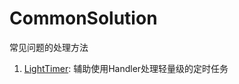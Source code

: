 # CommonSolution
常见问题的处理方法

1. [LightTimer](https://github.com/AssIstne/CommonSolution/blob/master/app/src/main/java/com/common/solution/LightTimer.java): 辅助使用Handler处理轻量级的定时任务

